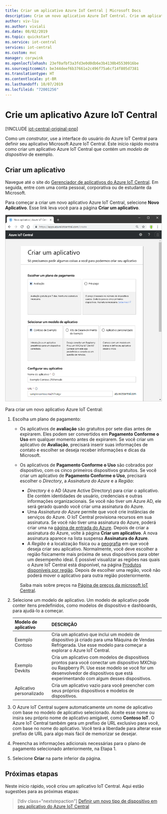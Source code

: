 ```yaml
---
title: Criar um aplicativo Azure IoT Central | Microsoft Docs
description: Crie um novo aplicativo Azure IoT Central. Crie um aplicativo de Avaliação ou de Pagamento Conforme o Uso usando um modelo de aplicativo.
author: viv-liu
ms.author: viviali
ms.date: 08/02/2019
ms.topic: quickstart
ms.service: iot-central
services: iot-central
ms.custom: mvc
manager: corywink
ms.openlocfilehash: 23ef0afbf3a3fd3e0d0db6e3b4130b45530916be
ms.sourcegitcommit: be344deef6b37661e2c496f75a6cf14f805d7381
ms.translationtype: HT
ms.contentlocale: pt-BR
ms.lasthandoff: 10/07/2019
ms.locfileid: "72001256"
---
```

# <a name="create-an-azure-iot-central-application"></a>Crie um aplicativo Azure IoT Central

[!INCLUDE [iot-central-original-pnp](../../includes/iot-central-original-pnp-note.md)]

Como um _construtor_, use a interface do usuário do Azure IoT Central para definir seu aplicativo Microsoft Azure IoT Central. Este início rápido mostra como criar um aplicativo Azure IoT Central que contém um _modelo de dispositivo_ de exemplo.

## <a name="create-an-application"></a>Criar um aplicativo

Navegue até o site do [Gerenciador de aplicativos do Azure IoT Central](https://aka.ms/iotcentral). Em seguida, entre com uma conta pessoal, corporativa ou de estudante da Microsoft.

Para começar a criar um novo aplicativo Azure IoT Central, selecione **Novo Aplicativo**. Esse link leva você para a página **Criar um aplicativo**.

![Página Criar um aplicativo do Azure IoT Central](media/quick-deploy-iot-central/iotcentralcreate.png)

Para criar um novo aplicativo Azure IoT Central:

1. Escolha um plano de pagamento:
   - Os aplicativos de **avaliação** são gratuitos por sete dias antes de expirarem. Eles podem ser convertidos em **Pagamento Conforme o Uso** em qualquer momento antes de expirarem. Se você criar um aplicativo de **Avaliação**, precisará inserir suas informações de contato e escolher se deseja receber informações e dicas da Microsoft.
   - Os aplicativos de **Pagamento Conforme o Uso** são cobrados por dispositivo, com os cinco primeiros dispositivos gratuitos. Se você criar um aplicativo de **Pagamento Conforme o Uso**, precisará escolher o *Directory*, a *Assinatura do Azure* e a *Região*:
        - *Directory* é o AD (Azure Active Directory) para criar o aplicativo. Ele contém identidades de usuário, credenciais e outras informações organizacionais. Se você não tiver um Azure AD, ele será gerado quando você criar uma assinatura do Azure.
        - Uma *Assinatura do Azure* permite que você crie instâncias de serviços do Azure. O IoT Central provisiona recursos em sua assinatura. Se você não tiver uma assinatura do Azure, poderá criar uma na [página de entrada do Azure](https://aka.ms/createazuresubscription). Depois de criar a assinatura do Azure, volte à página **Criar um aplicativo**. A nova assinatura aparece na lista suspensa **Assinatura do Azure**.
        - A *Região* é a localização física ou a [geografia](https://azure.microsoft.com/global-infrastructure/geographies/) em que você deseja criar seu aplicativo. Normalmente, você deve escolher a região fisicamente mais próxima de seus dispositivos para obter um desempenho ideal. É possível visualizar as regiões nas quais o Azure IoT Central está disponível, na página [Produtos disponíveis por região](https://azure.microsoft.com/global-infrastructure/services/?products=iot-central). Depois de escolher uma região, você não poderá mover o aplicativo para outra região posteriormente.

        Saiba mais sobre preços na [Página de preços da microsoft IoT Central](https://azure.microsoft.com/pricing/details/iot-central/).

1. Selecione um modelo de aplicativo. Um modelo de aplicativo pode conter itens predefinidos, como modelos de dispositivo e dashboards, para ajudá-lo a começar.

    | Modelo de aplicativo | DESCRIÇÃO |
    | -------------------- | ----------- |
    | Exemplo Contoso       | Cria um aplicativo que inclui um modelo de dispositivo já criado para uma Máquina de Vendas Refrigerada. Use esse modelo para começar a explorar o Azure IoT Central. |
    | Exemplo Devkits       | Cria um aplicativo com modelos de dispositivos prontos para você conectar um dispositivo MXChip ou Raspberry Pi. Use esse modelo se você for um desenvolvedor de dispositivos que está experimentando com algum desses dispositivos. |
    | Aplicativo personalizado   | Cria um aplicativo vazio para você preencher com seus próprios dispositivos e modelos de dispositivos. |

1. O Azure IoT Central sugere automaticamente um nome de aplicativo com base no modelo de aplicativo selecionado. Aceite esse nome ou insira seu próprio nome de aplicativo amigável, como **Contoso IoT**. O Azure IoT Central também gera um prefixo de URL exclusivo para você, com base no nome do aplicativo. Você terá a liberdade para alterar esse prefixo de URL para algo mais fácil de memorizar se desejar.

1. Preencha as informações adicionais necessárias para o plano de pagamento selecionado anteriormente, na Etapa 1.

1. Selecione **Criar** na parte inferior da página.

## <a name="next-steps"></a>Próximas etapas

Neste início rápido, você criou um aplicativo IoT Central. Aqui estão sugestões para as próximas etapas:

> [!div class="nextstepaction"]
> [Definir um novo tipo de dispositivo em seu aplicativo do Azure IoT Central](./tutorial-define-device-type.md)

